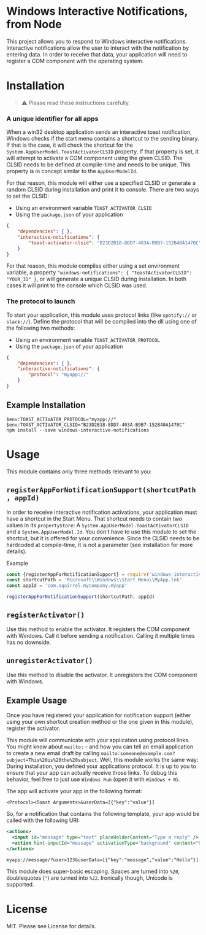 # Windows Interactive Notifications, from Node
This project allows you to respond to Windows interactive notifications. Interactive notifications allow the user to interact with the notification by entering data. In order to receive that data, your application will need to register a COM component with the operating system.

# Installation
> :warning: Please read these instructions carefully.

### A unique identifier for all apps
When a win32 desktop application sends an interactive toast notification, Windows checks if the start menu contains a shortcut to the sending binary. If that is the case, it will check the shortcut for the `System.AppUserModel.ToastActivatorCLSID` property. If that property is set, it will attempt to activate a COM component using the given CLSID. The CLSID needs to be defined at compile-time and needs to be unique. This property is in concept similar to the `AppUserModelId`.

For that reason, this module will either use a specified CLSID or generate a random CLSID during installation and print it to console. There are two ways to set the CLSID:

 - Using an environment variable `TOAST_ACTIVATOR_CLSID`
 - Using the `package.json` of your application

 ```json
 {
     "dependencies": { },
     "interactive-notifications": {
         "toast-activator-clsid": "B23D2B18-8DD7-403A-B9B7-152B40A1478C"
     }
 }
```

For that reason, this module compiles either using a set environment variable, a property `"windows-notifications": { "toastActivatorCLSID": "YOUR_ID" }`,  or will generate a unique CLSID during installation. In both cases it will print to the console which CLSID was used.

### The protocol to launch
To start your application, this module uses protocol links (like `spotify://` or `slack://`). Define the protocol that will be compiled into the dll using one of the following two methods:

 - Using an environment variable `TOAST_ACTIVATOR_PROTOCOL`
 - Using the `package.json` of your application

 ```json
 {
     "dependencies": { },
     "interactive-notifications": {
         "protocol": "myapp://"
     }
 }
 ```

## Example Installation

```
$env:TOAST_ACTIVATOR_PROTOCOL="myapp://"
$env:TOAST_ACTIVATOR_CLSID="B23D2B18-8DD7-403A-B9B7-152B40A1478C"
npm install --save windows-interactive-notifications
```

# Usage
This module contains only three methods relevant to you:

## `registerAppForNotificationSupport(shortcutPath, appId)`
In order to receive interactive notification activations, your application must have a shortcut in the Start Menu. That shortcut needs to contain two values in its `propertyStore`: A `System.AppUserModel.ToastActivatorCLSID` and a `System.AppUserModel.Id`. You don't have to use this module to set the shortcut, but it is offered for your convenience. Since the CLSID needs to be hardcoded at compile-time, it is not a parameter (see installation for more details).

Example
```javascript
const {registerAppForNotificationSupport} = require('windows-interactive-notifications')
const shortcutPath = 'Microsoft\\Windows\\Start Menu\\MyApp.lnk'
const appId = 'com.squirrel.mycompany.myapp'

registerAppForNotificationSupport(shortcutPath, appId)
```

## `registerActivator()`
Use this method to enable the activator. It registers the COM component with Windows. Call it before sending a notification. Calling it multiple times has no downside.

## `unregisterActivator()`
Use this method to disable the activator. It unregisters the COM component with Windows.

## Example Usage
Once you have registered your application for notification support (either using your own shortcut creation method or the one given in this module), register the activator.

This module will communicate with your application using protocol links. You might know about `mailto:` - and how you can tell an email application to create a new email draft by calling `mailto:someone@example.com?subject=This%20is%20the%20subject`. Well, this module works the same way: During installation, you defined your applications protocol. It is up to you to ensure that your app can actually receive those links. To debug this behavior, feel free to just use `Windows Run` (open it with `Windows + R`).

The app will activate your app in the following format:

```
<Protocol><Toast Arguments>&userData=[{"key":"value"}]
```

So, for a notification that contains the following template, your app would be called with the following URI:

```xml
<actions>
  <input id="message" type="text" placeHolderContent="Type a reply" />
  <action hint-inputId="message" activationType="background" content="Reply" arguments="message/?user=123" />
</actions>
```

```
myapp://message/?user=123&userData=[{"key":"message","value":"Hello"}]
```

This module does super-basic escaping. Spaces are turned into `%20`, doublequotes (`"`) are turned into `%22`. Ironically though, Unicode is supported.

# License
MIT. Please see License for details.
